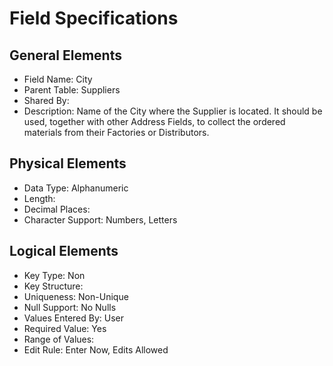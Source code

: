 # Field Specifications

## General Elements

- Field Name: City
- Parent Table: Suppliers
- Shared By: 
- Description: Name of the City where the Supplier is located. It should be used, together with other Address Fields, to collect the ordered materials from their Factories or Distributors.

## Physical Elements

- Data Type: Alphanumeric
- Length: 
- Decimal Places: 
- Character Support: Numbers, Letters 

## Logical Elements

- Key Type: Non
- Key Structure: 
- Uniqueness: Non-Unique
- Null Support: No Nulls
- Values Entered By: User
- Required Value: Yes
- Range of Values: 
- Edit Rule: Enter Now, Edits Allowed
